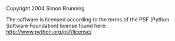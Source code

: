 Copyright 2004 Simon Brunning

The software is licensed according to the terms of the PSF (Python Software Foundation) license found here: http://www.python.org/psf/license/